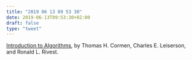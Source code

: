 ```yaml
---
title: "2019 06 13 09 53 30"
date: 2019-06-13T09:53:30+02:00
draft: false
type: "tweet"
---
```

[Introduction to Algorithms](http://staff.ustc.edu.cn/~csli/graduate/algorithms/book6/toc.htm), by Thomas H. Cormen, Charles E. Leiserson, and Ronald L. Rivest.
